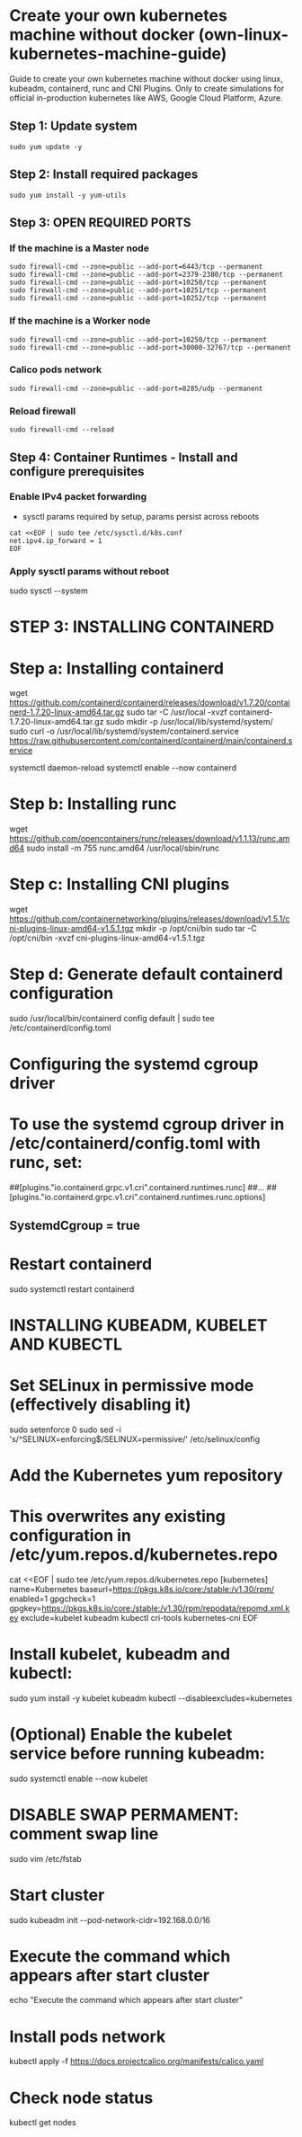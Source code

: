 # Create your own kubernetes machine without docker (own-linux-kubernetes-machine-guide)
Guide to create your own kubernetes machine without docker using linux, kubeadm, containerd, runc and CNI Plugins.
Only to create simulations for official in-production kubernetes like AWS, Google Cloud Platform, Azure.

## Step 1: Update system
```
sudo yum update -y
```
## Step 2: Install required packages
```
sudo yum install -y yum-utils
```
##  Step 3: OPEN REQUIRED PORTS
### If the machine is a Master node
```
sudo firewall-cmd --zone=public --add-port=6443/tcp --permanent
sudo firewall-cmd --zone=public --add-port=2379-2380/tcp --permanent
sudo firewall-cmd --zone=public --add-port=10250/tcp --permanent
sudo firewall-cmd --zone=public --add-port=10251/tcp --permanent
sudo firewall-cmd --zone=public --add-port=10252/tcp --permanent
```

### If the machine is a Worker node
```
sudo firewall-cmd --zone=public --add-port=10250/tcp --permanent
sudo firewall-cmd --zone=public --add-port=30000-32767/tcp --permanent
```

### Calico pods network
```
sudo firewall-cmd --zone=public --add-port=8285/udp --permanent
```

### Reload firewall
```
sudo firewall-cmd --reload
```

##  Step 4: Container Runtimes - Install and configure prerequisites
### Enable IPv4 packet forwarding
- sysctl params required by setup, params persist across reboots
```
cat <<EOF | sudo tee /etc/sysctl.d/k8s.conf
net.ipv4.ip_forward = 1
EOF
```
### Apply sysctl params without reboot
sudo sysctl --system

# STEP 3: INSTALLING CONTAINERD
# Step a: Installing containerd
wget https://github.com/containerd/containerd/releases/download/v1.7.20/containerd-1.7.20-linux-amd64.tar.gz
sudo tar -C /usr/local -xvzf containerd-1.7.20-linux-amd64.tar.gz
sudo mkdir -p /usr/local/lib/systemd/system/
sudo curl -o /usr/local/lib/systemd/system/containerd.service https://raw.githubusercontent.com/containerd/containerd/main/containerd.service

systemctl daemon-reload
systemctl enable --now containerd

# Step b: Installing runc
wget https://github.com/opencontainers/runc/releases/download/v1.1.13/runc.amd64
sudo install -m 755 runc.amd64 /usr/local/sbin/runc

# Step c: Installing CNI plugins
wget https://github.com/containernetworking/plugins/releases/download/v1.5.1/cni-plugins-linux-amd64-v1.5.1.tgz
mkdir -p /opt/cni/bin
sudo tar -C /opt/cni/bin -xvzf cni-plugins-linux-amd64-v1.5.1.tgz

# Step d: Generate default containerd configuration
sudo /usr/local/bin/containerd config default | sudo tee /etc/containerd/config.toml

# Configuring the systemd cgroup driver
# To use the systemd cgroup driver in /etc/containerd/config.toml with runc, set:
##[plugins."io.containerd.grpc.v1.cri".containerd.runtimes.runc]
##...
##[plugins."io.containerd.grpc.v1.cri".containerd.runtimes.runc.options]
##  SystemdCgroup = true
##

# Restart containerd
sudo systemctl restart containerd

# INSTALLING KUBEADM, KUBELET AND KUBECTL
# Set SELinux in permissive mode (effectively disabling it)
sudo setenforce 0
sudo sed -i 's/^SELINUX=enforcing$/SELINUX=permissive/' /etc/selinux/config

# Add the Kubernetes yum repository
# This overwrites any existing configuration in /etc/yum.repos.d/kubernetes.repo
cat <<EOF | sudo tee /etc/yum.repos.d/kubernetes.repo
[kubernetes]
name=Kubernetes
baseurl=https://pkgs.k8s.io/core:/stable:/v1.30/rpm/
enabled=1
gpgcheck=1
gpgkey=https://pkgs.k8s.io/core:/stable:/v1.30/rpm/repodata/repomd.xml.key
exclude=kubelet kubeadm kubectl cri-tools kubernetes-cni
EOF

# Install kubelet, kubeadm and kubectl:
sudo yum install -y kubelet kubeadm kubectl --disableexcludes=kubernetes

# (Optional) Enable the kubelet service before running kubeadm:
sudo systemctl enable --now kubelet


# DISABLE SWAP PERMAMENT: comment swap line
sudo vim /etc/fstab


# Start cluster
sudo kubeadm init --pod-network-cidr=192.168.0.0/16

# Execute the command which appears after start cluster
echo "Execute the command which appears after start cluster"

# Install pods network
kubectl apply -f https://docs.projectcalico.org/manifests/calico.yaml

# Check node status
kubectl get nodes
